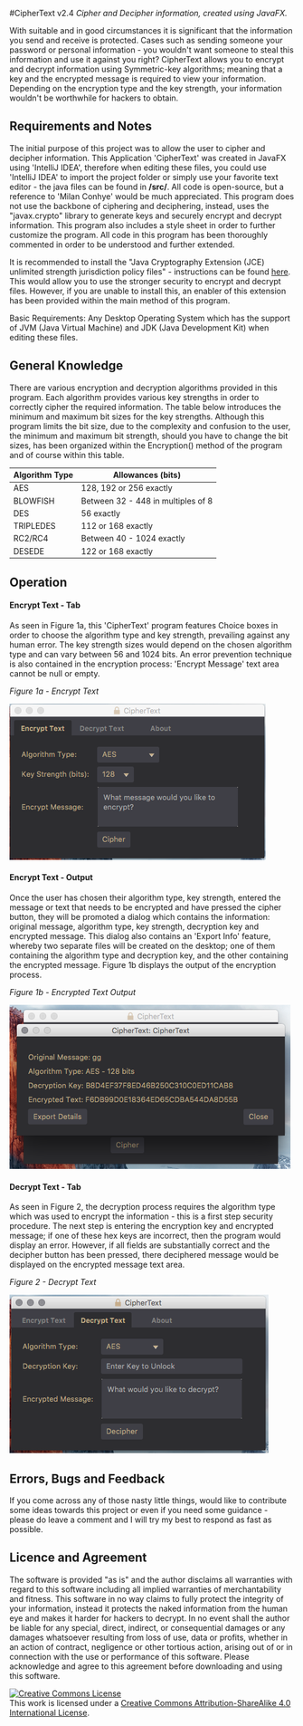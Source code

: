#CipherText v2.4
<i>Cipher and Decipher information, created using JavaFX.</i>

With suitable and in good circumstances it is significant that the information you send and receive is protected. Cases such as sending someone your password or personal information - you wouldn't want someone to steal this information and use it against you right? CipherText allows you to encrypt and decrypt information using Symmetric-key algorithms; meaning that a key and the encrypted message is required to view your information. Depending on the encryption type and the key strength, your information wouldn't be worthwhile for hackers to obtain. 

<h2>Requirements and Notes</h2>

The initial purpose of this project was to allow the user to cipher and decipher information. This Application 'CipherText' was created in JavaFX using 'IntelliJ IDEA', therefore when editing these files, you could use 'IntelliJ IDEA' to import the project folder or simply use your favorite text editor - the java files can be found in <b>/src/</b>. All code is open-source, but a reference to 'Milan Conhye' would be much appreciated. This program does not use the backbone of ciphering and deciphering, instead, uses the "javax.crypto" library to generate keys and securely encrypt and decrypt information. This program also includes a style sheet in order to further customize the program. All code in this program has been thoroughly commented in order to be understood and further extended. 

It is recommended to install the "Java Cryptography Extension (JCE) unlimited strength jurisdiction policy files" - instructions can be found [here](http://suhothayan.blogspot.co.uk/2012/05/how-to-install-java-cryptography.html). This would allow you to use the stronger security to encrypt and decrypt files. However, if you are unable to install this, an enabler of this extension has been provided within the main method of this program.

Basic Requirements: Any Desktop Operating System which has the support of JVM (Java Virtual Machine) and JDK (Java Development Kit) when editing these files.

<h2>General Knowledge</h2>

There are various encryption and decryption algorithms provided in this program. Each algorithm provides various key strengths in order to correctly cipher the required information. The table below introduces the minimum and maximum bit sizes for the key strengths. Although this program limits the bit size, due to the complexity and confusion to the user, the minimum and maximum bit strength, should you have to change the bit sizes, has been organized within the Encryption() method of the program and of course within this table. 

Algorithm Type                                  | Allowances (bits)
-------------                                   | -------------
AES                                             | 128, 192 or 256 exactly
BLOWFISH                                        | Between 32 - 448 in multiples of 8
DES                                             | 56 exactly
TRIPLEDES                                       | 112 or 168 exactly
RC2/RC4                                         | Between 40 - 1024 exactly
DESEDE                                          | 122 or 168 exactly

<h2>Operation</h2>

<h4>Encrypt Text - Tab</h4>

As seen in Figure 1a, this 'CipherText' program features Choice boxes in order to choose the algorithm type and key strength, prevailing against any human error. The key strength sizes would depend on the chosen algorithm type and can vary between 56 and 1024 bits. An error prevention technique is also contained in the encryption process: 'Encrypt Message' text area cannot be null or empty. 

<i>Figure 1a - Encrypt Text</i>

![Encrypt Text - Tab](/Screenshots/1.png?raw=true "Encrypt Text - Tab")

<h4>Encrypt Text - Output</h4>

Once the user has chosen their algorithm type, key strength, entered the message or text that needs to be encrypted and have pressed the cipher button, they will be promoted a dialog which contains the information: original message, algorithm type, key strength, decryption key and encrypted message. This dialog also contains an 'Export Info' feature, whereby two separate files will be created on the desktop; one of them containing the algorithm type and decryption key, and the other containing the encrypted message. Figure 1b displays the output of the encryption process. 

<i>Figure 1b - Encrypted Text Output</i>

![Encrypt Text - Output](/Screenshots/2.png?raw=true "Encrypt Text - Output")

<h4>Decrypt Text - Tab</h4>

As seen in Figure 2, the decryption process requires the algorithm type which was used to encrypt the information - this is a first step security procedure. The next step is entering the encryption key and encrypted message; if one of these hex keys are incorrect, then the program would display an error. However, if all fields are substantially correct and the decipher button has been pressed, there deciphered message would be displayed on the encrypted message text area. 

<i>Figure 2 - Decrypt Text</i>

![Decrypt Text - Tab](/Screenshots/3.png?raw=true "Decrypt Text - Tab")

<h2>Errors, Bugs and Feedback </h2>

If you come across any of those nasty little things, would like to contribute some ideas towards this project or even if you need some guidance - please do leave a comment and I will try my best to respond as fast as possible. 

<h2>Licence and Agreement</h2>

The software is provided "as is" and the author disclaims all warranties with regard to this software including all implied warranties of merchantability and fitness. This software in no way claims to fully protect the integrity of your information, instead it protects the naked information from the human eye and makes it harder for hackers to decrypt. In no event shall the author be liable for any special, direct, indirect, or consequential damages or any damages whatsoever resulting from loss of use, data or profits, whether in an action of contract, negligence or other tortious action, arising out of or in connection with the use or performance of this software. Please acknowledge and agree to this agreement before downloading and using this software. 

<a rel="license" href="http://creativecommons.org/licenses/by-sa/4.0/"><img alt="Creative Commons License" style="border-width:0" src="https://i.creativecommons.org/l/by-sa/4.0/88x31.png" /></a><br />This work is licensed under a <a rel="license" href="http://creativecommons.org/licenses/by-sa/4.0/">Creative Commons Attribution-ShareAlike 4.0 International License</a>.
